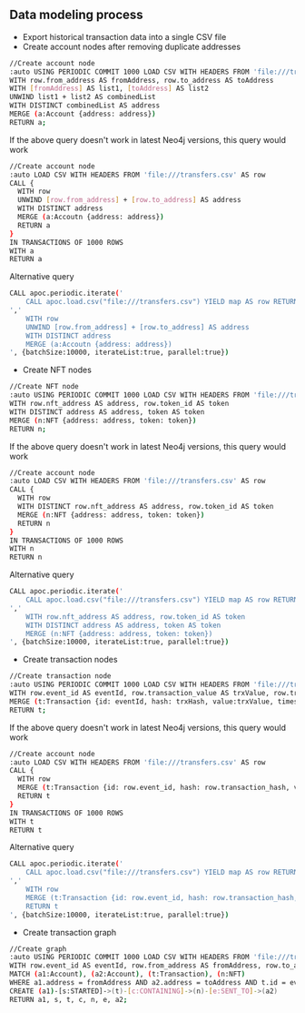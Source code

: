 ## Data modeling process

- Export historical transaction data into a single CSV file
- Create account nodes after removing duplicate addresses

```sh
//Create account node
:auto USING PERIODIC COMMIT 1000 LOAD CSV WITH HEADERS FROM 'file:///transfers.csv' AS row
WITH row.from_address AS fromAddress, row.to_address AS toAddress
WITH [fromAddress] AS list1, [toAddress] AS list2
UNWIND list1 + list2 AS combinedList
WITH DISTINCT combinedList AS address
MERGE (a:Account {address: address})
RETURN a;
```

If the above query doesn't work in latest Neo4j versions, this query would work
```sh
//Create account node
:auto LOAD CSV WITH HEADERS FROM 'file:///transfers.csv' AS row
CALL {
  WITH row
  UNWIND [row.from_address] + [row.to_address] AS address
  WITH DISTINCT address
  MERGE (a:Accoutn {address: address})
  RETURN a
}
IN TRANSACTIONS OF 1000 ROWS
WITH a
RETURN a
```

Alternative query
```sh
CALL apoc.periodic.iterate('
    CALL apoc.load.csv("file:///transfers.csv") YIELD map AS row RETURN row
','
    WITH row
    UNWIND [row.from_address] + [row.to_address] AS address
    WITH DISTINCT address
    MERGE (a:Accoutn {address: address})
', {batchSize:10000, iterateList:true, parallel:true})
```

- Create NFT nodes

```sh
//Create NFT node
:auto USING PERIODIC COMMIT 1000 LOAD CSV WITH HEADERS FROM 'file:///transfers.csv' AS row
WITH row.nft_address AS address, row.token_id AS token
WITH DISTINCT address AS address, token AS token
MERGE (n:NFT {address: address, token: token})
RETURN n;
```

If the above query doesn't work in latest Neo4j versions, this query would work
```sh
//Create account node
:auto LOAD CSV WITH HEADERS FROM 'file:///transfers.csv' AS row
CALL {
  WITH row
  WITH DISTINCT row.nft_address AS address, row.token_id AS token
  MERGE (n:NFT {address: address, token: token})
  RETURN n
}
IN TRANSACTIONS OF 1000 ROWS
WITH n
RETURN n
```

Alternative query
```sh
CALL apoc.periodic.iterate('
    CALL apoc.load.csv("file:///transfers.csv") YIELD map AS row RETURN row
','
    WITH row.nft_address AS address, row.token_id AS token
    WITH DISTINCT address AS address, token AS token
    MERGE (n:NFT {address: address, token: token})
', {batchSize:10000, iterateList:true, parallel:true})
```

- Create transaction nodes

```sh
//Create transaction node
:auto USING PERIODIC COMMIT 1000 LOAD CSV WITH HEADERS FROM 'file:///transfers.csv' AS row
WITH row.event_id AS eventId, row.transaction_value AS trxValue, row.transaction_hash AS trxHash, row.timestamp AS timestamp
MERGE (t:Transaction {id: eventId, hash: trxHash, value:trxValue, timestamp: timestamp})
RETURN t;
```

If the above query doesn't work in latest Neo4j versions, this query would work
```sh
//Create account node
:auto LOAD CSV WITH HEADERS FROM 'file:///transfers.csv' AS row
CALL {
  WITH row
  MERGE (t:Transaction {id: row.event_id, hash: row.transaction_hash, value:row.transaction_value, timestamp: row.timestamp})
  RETURN t
}
IN TRANSACTIONS OF 1000 ROWS
WITH t
RETURN t
```

Alternative query
```sh
CALL apoc.periodic.iterate('
    CALL apoc.load.csv("file:///transfers.csv") YIELD map AS row RETURN row
','
    WITH row
    MERGE (t:Transaction {id: row.event_id, hash: row.transaction_hash, value:row.transaction_value, timestamp: row.timestamp})
    RETURN t
', {batchSize:10000, iterateList:true, parallel:true})
```

- Create transaction graph

```sh
//Create graph
:auto USING PERIODIC COMMIT 1000 LOAD CSV WITH HEADERS FROM 'file:///transfers.csv' AS row
WITH row.event_id AS eventId, row.from_address AS fromAddress, row.to_address AS toAddress, row.nft_address AS NFTAddress, row.token_id AS tokenId, row.transaction_hash AS trxHash, row.transaction_value AS trxValue, row.timestamp AS timestamp
MATCH (a1:Account), (a2:Account), (t:Transaction), (n:NFT)
WHERE a1.address = fromAddress AND a2.address = toAddress AND t.id = eventId AND t.hash = trxHash AND t.value = trxValue AND t.timestamp = timestamp AND n.address = NFTAddress AND n.token = tokenId
CREATE (a1)-[s:STARTED]->(t)-[c:CONTAINING]->(n)-[e:SENT_TO]->(a2)
RETURN a1, s, t, c, n, e, a2;
```